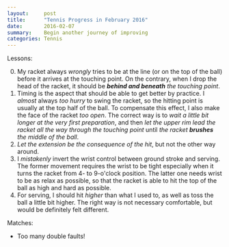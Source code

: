 ```yaml
---
layout:     post
title:      "Tennis Progress in February 2016"
date:       2016-02-07
summary:    Begin another journey of improving
categories: Tennis
---
```


Lessons:

0. My racket always _wrongly_ tries to be at the line (or on the top of the ball) before it arrives at the touching point. On the contrary, when I drop the head of the racket, it should be _**behind and beneath** the touching point_.
0. Timing is the aspect that should be able to get better by practice. I _almost_ always _too hurry_ to swing the racket, so the hitting point is usually at the top half of the ball. To compensate this effect, I also make the face of the racket _too open_. The correct way is to _wait a little bit longer at the very first preparation_, and then _let the upper rim lead the racket all the way through the touching point_ until _the racket **brushes** the middle of the ball_.
0. _Let the extension be the consequence of the hit_, but not the other way around.
0. I _mistakenly_ invert the wrist control between ground stroke and serving. The former movement requires the wrist to be tight especially when it turns the racket from 4- to 9-o'clock position. The latter one needs wrist to be as relax as possible, so that the racket is able to hit the top of the ball as high and hard as possible.
0. For serving, I should hit _higher_ than what I used to, as well as toss the ball a little bit higher. The right way is not necessary comfortable, but would be definitely felt different.

Matches:

- Too many double faults!
